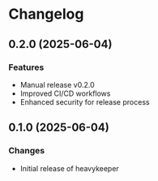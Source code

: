 # Changelog

## 0.2.0 (2025-06-04)

### Features
* Manual release v0.2.0
* Improved CI/CD workflows
* Enhanced security for release process

## 0.1.0 (2025-06-04)

### Changes

* Initial release of heavykeeper
